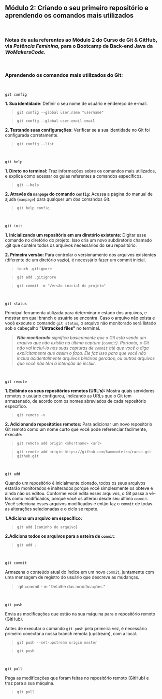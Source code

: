 ## **Módulo 2: Criando o seu primeiro repositório e aprendendo os comandos mais utilizados**

</br>

### Notas de aula referentes ao **Módulo 2** do **Curso de Git & GitHub**, via *Potência Feminina*, para o Bootcamp de Back-end Java da *WoMakersCode*.

</br>

### **Aprendendo os comandos mais utilizados do Git:**

</br>

`git config`

**1. Sua identidade:** Definir o seu nome de usuário e endereço de e-mail.

>`git config --global user.name "username"`

>`git config --global user.email email`

**2. Testando suas configurações:** Verificar se a sua identidade no Git foi configurada corretamente. 

> `git config --list`

</br>

`git help`

**1. Direto no terminal:** Traz informações sobre os comandos mais utilizados, e explica como acessar os guias referentes a comandos específicos.

> `git --help` 

**2. Através da `manpage` do comando `config`:** Acessa a página do manual de ajuda (`manpage`) para qualquer um dos comandos Git. 

>`git help config`

</br>

`git init`

**1. Inicializando um repositório em um diretório existente:** Digitar esse comando no diretório do projeto. Isso cria um novo subdiretório chamado .git que contém todos os arquivos necessários do seu repositório. 

**2. Primeira versão:** Para controlar o versionamento dos arquivos existentes (diferente de um diretório vazio), é necessário fazer um commit inicial. 

>`touch .gitignore`

>`git add .gitignore`

>`git commit -m "Versão inicial do projeto"` 

</br>

`git status`

Principal ferramenta utilizada para determinar o estado dos arquivos, e mostrar em qual branch o usuário se encontra. Caso o arquivo não exista e você execute o comando `git status`, o arquivo não monitorado será listado  sob o cabeçalho **"Untracked files"** no terminal.

> ***Não monitorado** significa basicamente que o Git está vendo um arquivo que não existia na última captura (`commit`). Portanto, o Git não vai incluí-lo nas suas capturas de `commit` até que você o diga explicitamente que assim o faça. Ele faz isso para que você não inclua acidentalmente arquivos binários gerados, ou outros arquivos que você não têm a intenção de incluir.*

</br>

`git remote`

**1. Exibindo os seus repositórios remotos (URL's):** Mostra quais servidores remotos o usuário configurou, indicando as URLs que o Git tem armazenado, de acordo com os nomes abreviados de cada repositório específico.

> `git remote -v`

**2. Adicionando repositótios remotos:** Para adicionar um novo repositório Git remoto como um nome curto que você pode referenciar facilmente, execute:

> `git remote add origin <shortname> <url>`

> `git remote add origin https://github.com/kammonteiro/curso-git-github.git`

</br>

`git add`

Quando um repositório é inicialmente clonado, todos os seus arquivos estarão monitorados e inalterados porque você simplesmente os obteve e ainda não os editou. Conforme você edita esses arquivos, o Git passa a vê-los como modificados, porque você os alterou desde seu último `commit`. Você seleciona esses arquivos modificados e então faz o `commit` de todas as alterações selecionadas e o ciclo se repete.

**1.Adiciona um arquivo em específico:**

> `git add [caminho do arquivo]`

**2.Adiciona todos os arquivos para a esteira de `commit`:**

> `git add .`

</br>

`git commit`

Armazena o conteúdo atual do índice em um novo `commit`, juntamente com uma mensagem de registro do usuário que descreve as mudanças. 

> `git commit - m "Detalhe das modificações."

</br>

`git push`

Envia as modificações que estão na sua máquina para o repositório remoto (GitHub). 

Antes de executar o comando `git push` pela primeira vez, é necessário primeiro conectar a nossa branch remota (upstream), com a local.

> `git push --set-upstream origin master`

> `git push`

</br>

`git pull`

Pega as modificações que foram feitas no repositório remoto (GitHub) e traz para a sua máquina.

> `git pull`